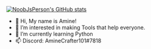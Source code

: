 [![NoobJsPerson's GitHub stats](https://github-readme-stats.vercel.app/api?username=NoobJsPerson&theme=tokyonight)](https://github.com/anuraghazra/github-readme-stats)
<!-- [![NoobJsPerson's github activity graph](https://activity-graph.herokuapp.com/graph?username=noobjsperson&theme=react-dark)](https://github.com/ashutosh00710/github-readme-activity-graph) -->
- 👋 Hi, My name is Amine!
- 👀 I’m interested in making Tools that help everyone.
- 🌱 I’m currently learning Python
- 📫 Discord: AmineCrafter101#7818

<!---
NoobJsPerson/NoobJsPerson is a ✨ special ✨ repository because its `README.md` (this file) appears on your GitHub profile.
You can click the Preview link to take a look at your changes.
--->
